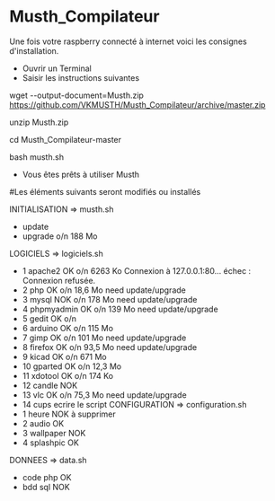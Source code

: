 # Musth_Compilateur

Une fois votre raspberry connecté à internet voici les consignes d'installation.
- Ouvrir un Terminal
- Saisir les instructions suivantes

wget --output-document=Musth.zip https://github.com/VKMUSTH/Musth_Compilateur/archive/master.zip

unzip Musth.zip

cd Musth_Compilateur-master

bash musth.sh

- Vous êtes prêts à utiliser Musth


#Les éléments suivants seront modifiés ou installés

INITIALISATION => musth.sh

 - update
 - upgrade   o/n   188 Mo

LOGICIELS => logiciels.sh
- 1 apache2       OK    o/n   6263 Ko   Connexion à 127.0.0.1:80... échec : Connexion refusée.
- 2 php           OK    o/n   18,6 Mo   need update/upgrade
- 3 mysql         NOK   o/n   178 Mo    need update/upgrade
- 4 phpmyadmin    OK    o/n   139 Mo    need update/upgrade
- 5 gedit         OK    o/n
- 6 arduino       OK    o/n   115 Mo
- 7 gimp          OK    o/n   101 Mo    need update/upgrade
- 8 firefox       OK    o/n   93,5 Mo   need update/upgrade
- 9 kicad         OK    o/n   671 Mo
- 10 gparted      OK    o/n   12,3 Mo
- 11 xdotool      OK    o/n   174 Ko
- 12 candle       NOK
- 13 vlc          OK    o/n   75,3 Mo   need update/upgrade
- 14 cups         ecrire le script
CONFIGURATION => configuration.sh
- 1 heure         NOK à supprimer
- 2 audio         OK
- 3 wallpaper     NOK
- 4 splashpic     OK

DONNEES => data.sh
- code php        OK
- bdd sql         NOK
